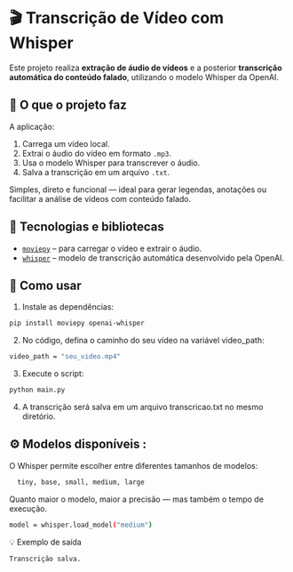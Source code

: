 # 🎬 Transcrição de Vídeo com Whisper

Este projeto realiza **extração de áudio de vídeos** e a posterior **transcrição automática do conteúdo falado**, utilizando o modelo Whisper da OpenAI.

## 📌 O que o projeto faz

A aplicação:
1. Carrega um vídeo local.
2. Extrai o áudio do vídeo em formato `.mp3`.
3. Usa o modelo Whisper para transcrever o áudio.
4. Salva a transcrição em um arquivo `.txt`.

Simples, direto e funcional — ideal para gerar legendas, anotações ou facilitar a análise de vídeos com conteúdo falado.

## 🧠 Tecnologias e bibliotecas

- [`moviepy`](https://zulko.github.io/moviepy/) – para carregar o vídeo e extrair o áudio.
- [`whisper`](https://github.com/openai/whisper) – modelo de transcrição automática desenvolvido pela OpenAI.

## 🚀 Como usar

1. Instale as dependências:

```bash
pip install moviepy openai-whisper
```

2. No código, defina o caminho do seu vídeo na variável video_path:
```bash
video_path = "seu_video.mp4"
```

3. Execute o script:
```bash
python main.py
```

4. A transcrição será salva em um arquivo transcricao.txt no mesmo diretório.

## ⚙️ Modelos disponíveis :

O Whisper permite escolher entre diferentes tamanhos de modelos:
```bash
  tiny, base, small, medium, large
```
Quanto maior o modelo, maior a precisão — mas também o tempo de execução.
```bash
model = whisper.load_model("medium")
```
💡 Exemplo de saída
```bash
Transcrição salva.
```

